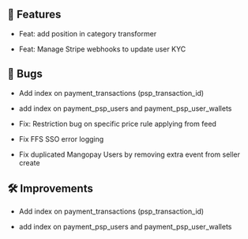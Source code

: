 ## 🚀 Features

- Feat: add position in category transformer

- Feat: Manage Stripe webhooks to update user KYC


## 🐛 Bugs

- Add index on payment_transactions (psp_transaction_id)

- add index on payment_psp_users and payment_psp_user_wallets

- Fix: Restriction bug on specific price rule applying from feed

- Fix FFS SSO error logging

- Fix duplicated Mangopay Users by removing extra event from seller create


## 🛠️ Improvements

- Add index on payment_transactions (psp_transaction_id)

- add index on payment_psp_users and payment_psp_user_wallets